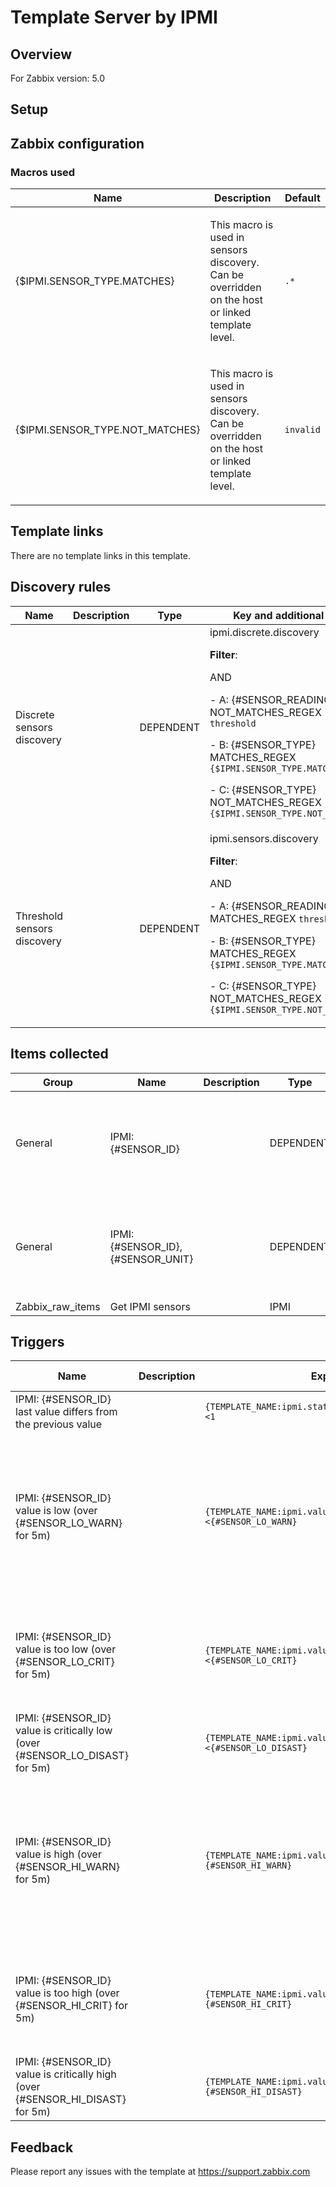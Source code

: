 
# Template Server by IPMI

## Overview

For Zabbix version: 5.0  

## Setup


## Zabbix configuration


### Macros used

|Name|Description|Default|
|----|-----------|-------|
|{$IPMI.SENSOR_TYPE.MATCHES}|<p>This macro is used in sensors discovery. Can be overridden on the host or linked template level.</p>|`.*`|
|{$IPMI.SENSOR_TYPE.NOT_MATCHES}|<p>This macro is used in sensors discovery. Can be overridden on the host or linked template level.</p>|`invalid`|

## Template links

There are no template links in this template.

## Discovery rules

|Name|Description|Type|Key and additional info|
|----|-----------|----|----|
|Discrete sensors discovery||DEPENDENT|ipmi.discrete.discovery<p>**Filter**:</p>AND <p>- A: {#SENSOR_READING_TYPE} NOT_MATCHES_REGEX `threshold`</p><p>- B: {#SENSOR_TYPE} MATCHES_REGEX `{$IPMI.SENSOR_TYPE.MATCHES}`</p><p>- C: {#SENSOR_TYPE} NOT_MATCHES_REGEX `{$IPMI.SENSOR_TYPE.NOT_MATCHES}`</p>|
|Threshold sensors discovery||DEPENDENT|ipmi.sensors.discovery<p>**Filter**:</p>AND <p>- A: {#SENSOR_READING_TYPE} MATCHES_REGEX `threshold`</p><p>- B: {#SENSOR_TYPE} MATCHES_REGEX `{$IPMI.SENSOR_TYPE.MATCHES}`</p><p>- C: {#SENSOR_TYPE} NOT_MATCHES_REGEX `{$IPMI.SENSOR_TYPE.NOT_MATCHES}`</p>|

## Items collected

|Group|Name|Description|Type|Key and additional info|
|-----|----|-----------|----|---------------------|
|General|IPMI: {#SENSOR_ID}||DEPENDENT|ipmi.state_text[{#SENSOR_ID}]<p>**Preprocessing**:</p><p>- JSONPATH: `$.[?(@.id=='{#SENSOR_ID}')].state.text.first()`</p><p>- DISCARD_UNCHANGED_HEARTBEAT: `1d`</p>|
|General|IPMI: {#SENSOR_ID}, {#SENSOR_UNIT}||DEPENDENT|ipmi.value[{#SENSOR_ID}]<p>**Preprocessing**:</p><p>- JSONPATH: `$.[?(@.id=='{#SENSOR_ID}')].value.first()`</p><p>- DISCARD_UNCHANGED_HEARTBEAT: `1h`</p>|
|Zabbix_raw_items|Get IPMI sensors||IPMI|ipmi.get|

## Triggers

|Name|Description|Expression|Severity|Dependencies and additional info|
|----|-----------|----|----|----|
|IPMI: {#SENSOR_ID} last value differs from the previous value||`{TEMPLATE_NAME:ipmi.state_text[{#SENSOR_ID}].diff()}<1`|INFO|<p>Manual close: YES</p>|
|IPMI: {#SENSOR_ID} value is low (over {#SENSOR_LO_WARN} for 5m)||`{TEMPLATE_NAME:ipmi.value[{#SENSOR_ID}].min(5m)}<{#SENSOR_LO_WARN}`|WARNING|<p>**Depends on**:</p><p>- IPMI: {#SENSOR_ID} value is critically low (over {#SENSOR_LO_DISAST} for 5m)</p><p>- IPMI: {#SENSOR_ID} value is too low (over {#SENSOR_LO_CRIT} for 5m)</p>|
|IPMI: {#SENSOR_ID} value is too low (over {#SENSOR_LO_CRIT} for 5m)||`{TEMPLATE_NAME:ipmi.value[{#SENSOR_ID}].min(5m)}<{#SENSOR_LO_CRIT}`|HIGH|<p>**Depends on**:</p><p>- IPMI: {#SENSOR_ID} value is critically low (over {#SENSOR_LO_DISAST} for 5m)</p>|
|IPMI: {#SENSOR_ID} value is critically low (over {#SENSOR_LO_DISAST} for 5m)||`{TEMPLATE_NAME:ipmi.value[{#SENSOR_ID}].min(5m)}<{#SENSOR_LO_DISAST}`|DISASTER||
|IPMI: {#SENSOR_ID} value is high (over {#SENSOR_HI_WARN} for 5m)||`{TEMPLATE_NAME:ipmi.value[{#SENSOR_ID}].min(5m)}>{#SENSOR_HI_WARN}`|WARNING|<p>**Depends on**:</p><p>- IPMI: {#SENSOR_ID} value is critically high (over {#SENSOR_HI_DISAST} for 5m)</p><p>- IPMI: {#SENSOR_ID} value is too high (over {#SENSOR_HI_CRIT} for 5m)</p>|
|IPMI: {#SENSOR_ID} value is too high (over {#SENSOR_HI_CRIT} for 5m)||`{TEMPLATE_NAME:ipmi.value[{#SENSOR_ID}].min(5m)}>{#SENSOR_HI_CRIT}`|HIGH|<p>**Depends on**:</p><p>- IPMI: {#SENSOR_ID} value is critically high (over {#SENSOR_HI_DISAST} for 5m)</p>|
|IPMI: {#SENSOR_ID} value is critically high (over {#SENSOR_HI_DISAST} for 5m)||`{TEMPLATE_NAME:ipmi.value[{#SENSOR_ID}].min(5m)}>{#SENSOR_HI_DISAST}`|DISASTER||

## Feedback

Please report any issues with the template at https://support.zabbix.com

